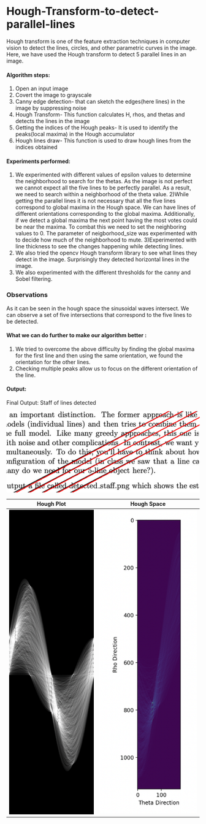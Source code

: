 # Hough-Transform-to-detect-parallel-lines

Hough transform is one of the feature extraction techniques in computer vision to detect the lines, circles, and other parametric curves in the image. Here, we have used the Hough transform to detect 5 parallel lines in an image.

#### Algorithm steps:
1) Open an input image
2) Covert the image to grayscale
3) Canny edge detection- that can sketch the edges(here lines) in the image by suppressing noise
4) Hough Transform- This function calculates H, rhos, and thetas and detects the lines in the image
5) Getting the indices of the Hough peaks- It is used to identify the peaks(local maxima) in the Hough accumulator
6) Hough lines draw- This function is used to draw hough lines from the indices obtained

#### Experiments performed:
1) We experimented with different values of epsilon values to determine the neighborhood to search for the thetas. As the image is not perfect we cannot expect all the five lines to be perfectly parallel. As a result, we need to search within a neighborhood of the theta value.
2)While getting the  parallel lines it is not necessary that all the five lines correspond to global maxima in the Hough space. We can have lines of different orientations corresponding to the global maxima. Additionally, if we detect a global maxima the next point having the most votes could be near the maxima. To combat this we need to set the neighboring values to 0. The parameter of neigborhood_size was experimented with to decide how much of the neighborhood to mute.
3)Experimented with line thickness to see the changes happening while detecting lines.
4) We also tried the opencv Hough transform library to see what lines they detect in the image. Surprisingly they detected horizontal lines in the image.
5) We also experimented with the different thresholds for the canny and Sobel filtering.

### Observations

As it can be seen in the hough space the sinusoidal waves intersect. We can observe a set of five intersections that correspond to the five lines to be detected.


#### What we can do further to make our algorithm better :
1) We tried to overcome the above difficulty by finding the global maxima for the first line and then using the same orientation, we found the orientation for the other lines.
2) Checking multiple peaks allow us to focus on the different orientation of the line.

#### Output:

Final Output: Staff of lines detected

![image](https://github.com/tanmayiballa/Hough-Transform-to-detect-parallel-lines/blob/main/detected_staff.png)

| Hough Plot  | Hough Space |
| -------  | - |
| ![Image](https://github.com/tanmayiballa/Hough-Transform-to-detect-parallel-lines/blob/main/houghplot.png) | ![Image](https://github.com/tanmayiballa/Hough-Transform-to-detect-parallel-lines/blob/main/houghspace.png) |
